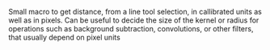 Small macro to get distance, from a line tool selection, in callibrated units as well as in pixels.
Can be useful to decide the size of the kernel or radius for operations such as background subtraction, convolutions, or other filters, that usually depend on pixel units
